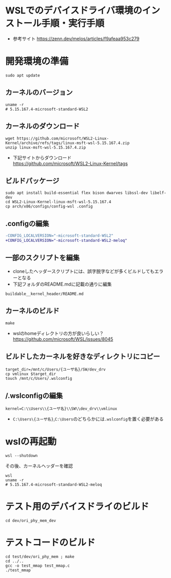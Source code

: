 # WSLでのデバイスドライバ環境のインストール手順・実行手順
* 参考サイト
  https://zenn.dev/melos/articles/f9afeaa953c279


# 開発環境の準備
```shell
sudo apt update
```
## カーネルのバージョン
```shell
uname -r
# 5.15.167.4-microsoft-standard-WSL2
```

## カーネルのダウンロード
```shell
wget https://github.com/microsoft/WSL2-Linux-Kernel/archive/refs/tags/linux-msft-wsl-5.15.167.4.zip
unzip linux-msft-wsl-5.15.167.4.zip
```
* 下記サイトからダウンロード  
    https://github.com/microsoft/WSL2-Linux-Kernel/tags

## ビルドパッケージ
```shell
sudo apt install build-essential flex bison dwarves libssl-dev libelf-dev
cd WSL2-Linux-Kernel-linux-msft-wsl-5.15.167.4
cp arch/x86/configs/config-wsl .config
```

## .configの編集
```diff
-CONFIG_LOCALVERSION="-microsoft-standard-WSL2"
+CONFIG_LOCALVERSION="-microsoft-standard-WSL2-meloq"
```

## 一部のスクリプトを編集
* cloneしたヘッダースクリプトには、誤字脱字などが多くビルドしてもエラーとなる
* 下記フォルダのREADME.mdに記載の通りに編集
```shell
buildable__kernel_header/README.md
```


## カーネルのビルド
```shell
make
```
* wslのhomeディレクトリの方が良いらしい？  
  https://github.com/microsoft/WSL/issues/8045

## ビルドしたカーネルを好きなディレクトリにコピー
```shell
target_dir=/mnt/c/Users/{ユーザ名}/SW/dev_drv
cp vmlinux $target_dir
touch /mnt/c/Users/.wslconfig
```
## /.wslconfigの編集
```wsll2
kernel=C:\\Users\\{ユーザ名}\\SW\\dev_drv\\vmlinux
```
* `C:\Users\{ユーザ名}`,`C:\Users`のどちらかには`.wslconfig`を置く必要がある


# wslの再起動
```shell
wsl --shutdown
```

その後、カーネルヘッダーを確認
```shell
wsl
uname -r
# 5.15.167.4-microsoft-standard-WSL2-meloq
```

# テスト用のデバイスドライのビルド
```shell
cd dev/ori_phy_mem_dev
```


# テストコードのビルド
```shell
cd test/dev/ori_phy_mem ; make
cd ../..
gcc -o test_mmap test_mmap.c
./test_mmap
```





